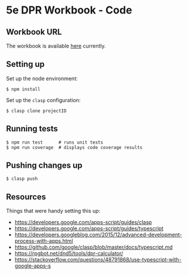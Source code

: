 # 5e DPR Workbook - Code

## Workbook URL

The workbook is available [here](https://docs.google.com/spreadsheets/d/1WTOgF6mWZq-tbtlJpcK_7l2IWFkEZc63zD8_45c_rDk/edit?pli=1#gid=1329118592) currently.

## Setting up

Set up the node environment:
```shellsession
$ npm install
```

Set up the `clasp` configuration:
```shellsession
$ clasp clone projectID
```

## Running tests

```shellsession
$ npm run test      # runs unit tests
$ npm run coverage  # displays code coverage results
```

## Pushing changes up

```shellsession
$ clasp push
```

## Resources

Things that were handy setting this up:

* https://developers.google.com/apps-script/guides/clasp
* https://developers.google.com/apps-script/guides/typescript
* https://developers.googleblog.com/2015/12/advanced-development-process-with-apps.html
* https://github.com/google/clasp/blob/master/docs/typescript.md
* https://rpgbot.net/dnd5/tools/dpr-calculator/
* https://stackoverflow.com/questions/48791868/use-typescript-with-google-apps-s
